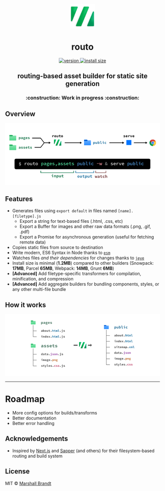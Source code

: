 <div align="center">
  <img src="https://github.com/marshallcb/routo/raw/main/routo.png" alt="Routo" width="80" />
</div>

<h1 align="center">routo</h1>
<div align="center">
  <a href="https://npmjs.org/package/routo">
    <img src="https://badgen.net/npm/v/routo" alt="version" />
  </a>
  <a href="https://packagephobia.com/result?p=routo">
    <img src="https://badgen.net/packagephobia/install/routo" alt="install size" />
  </a>
</div>

<h2 align="center">routing-based asset builder for static site generation</h2>

<h3 align="center">:construction: Work in progress :construction:</h3>

## Overview

![Routo overview](https://github.com/marshallcb/routo/raw/main/docs/routo-overview.png "Routo overview")

## Features

- Generates files using `export default` in files named `[name].[filetype].js`
  - Export a string for text-based files (.html, .css, etc)
  - Export a Buffer for images and other raw data formats (.png, .gif, .pdf)
  - Export a Promise for asynchronous generation (useful for fetching remote data)
- Copies static files from source to destination
- Write modern, ES6 Syntax in Node thanks to [`esm`](https://github.com/standard-things/esm)
- Watches files *and their dependencies* for changes thanks to [`jeye`](https://github.com/marshallcb/jeye)
- Install size is minimal (**1.2MB**) compared to other builders (Snowpack: **17MB**, Parcel **65MB**, Webpack: **14MB**, Grunt **6MB**)
- **[Advanced]** Add filetype-specific transformers for compilation, minification, and compression
- **[Advanced]** Add aggregate builders for bundling components, styles, or any other multi-file bundle

## How it works

![How routo works](https://github.com/marshallcb/routo/raw/main/docs/routo-build.png "How routo works")

- - -

# Roadmap

- More config options for builds/transforms
- Better documentation
- Better error handling

## Acknowledgements
- Inspired by [Next.js](https://nextjs.org/) and [Sapper](https://sapper.svelte.dev/) (and others) for their filesystem-based routing and build system

## License

MIT © [Marshall Brandt](https://m4r.sh)
